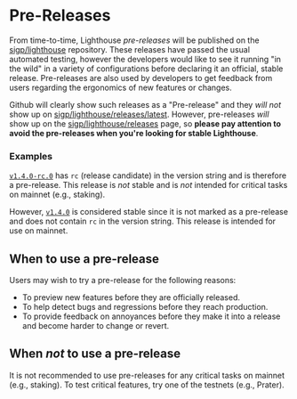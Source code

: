 # Pre-Releases

[sigp/lighthouse]: https://github.com/sigp/lighthouse
[sigp/lighthouse/releases/latest]: https://github.com/sigp/lighthouse/releases/latest
[sigp/lighthouse/releases]: https://github.com/sigp/lighthouse/releases
[`v1.4.0-rc.0`]: https://github.com/sigp/lighthouse/releases/tag/v1.4.0-rc.0
[`v1.4.0`]: https://github.com/sigp/lighthouse/releases/tag/v1.4.0

From time-to-time, Lighthouse *pre-releases* will be published on the [sigp/lighthouse] repository.
These releases have passed the usual automated testing, however the developers would like to see it
running "in the wild" in a variety of configurations before declaring it an official, stable
release. Pre-releases are also used by developers to get feedback from users regarding the
ergonomics of new features or changes.

Github will clearly show such releases as a "Pre-release" and they *will not* show up on
[sigp/lighthouse/releases/latest]. However, pre-releases *will* show up on the
[sigp/lighthouse/releases] page, so **please pay attention to avoid the pre-releases when you're
looking for stable Lighthouse**.

### Examples

[`v1.4.0-rc.0`] has `rc` (release candidate) in the version string and is therefore a pre-release. This
release is *not* stable and is *not* intended for critical tasks on mainnet (e.g., staking).

However, [`v1.4.0`] is considered stable since it is not marked as a pre-release and does not
contain `rc` in the version string. This release is intended for use on mainnet.

## When to use a pre-release

Users may wish to try a pre-release for the following reasons:

- To preview new features before they are officially released.
- To help detect bugs and regressions before they reach production.
- To provide feedback on annoyances before they make it into a release and become harder to change or revert.

## When *not* to use a pre-release

It is not recommended to use pre-releases for any critical tasks on mainnet (e.g., staking). To test
critical features, try one of the testnets (e.g., Prater).

